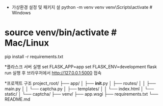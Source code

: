 * 가상환경 설정 및 패키지 설
python -m venv venv
venv\Scripts\activate           # Windows
# source venv/bin/activate      # Mac/Linux

pip install -r requirements.txt

*플라스크 서버 실행
set FLASK_APP=app
set FLASK_ENV=development
flask run
실행 후 브라우저에서 http://127.0.0.1:5000 접속

*프로젝트 구조
project_root/
├── app/
│   ├── __init__.py
│   ├── routes/
│   │   ├── main.py
│   │   └── captcha.py
│   ├── templates/
│   │   └── index.html
│   └── static/
│       └── captcha/
├── venv/
├── app.wsgi
├── requirements.txt
└── README.md
